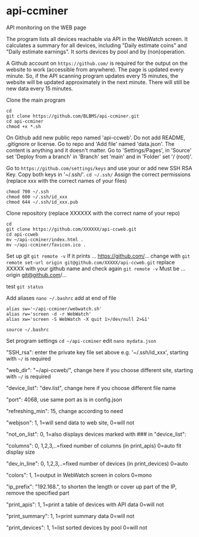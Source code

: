 # api-ccminer
API monitoring on the WEB page

The program lists all devices reachable via API in the WebWatch screen. It calculates a summary for all devices, including "Daily estimate coins" and "Daily estimate earnings". It sorts devices by pool and by (non)operation.

A Github account on `https://github.com/` is required for the output on the website to work (accessible from anywhere). The page is updated every minute. So, if the API scanning program updates every 15 minutes, the website will be updated approximately in the next minute. There will still be new data every 15 minutes.

Clone the main program
```
cd
git clone https://github.com/BLBMS/api-ccminer.git
cd api-ccminer
chmod +x *.sh
```

On Github add new public repo named 'api-ccweb'. Do not add README, .gitignore or license. Go to repo and 'Add file' named 'data.json'. The content is anything and it doesn't matter. Go to 'Settings/Pages', in 'Source' set 'Deploy from a branch' in 'Branch' set 'main' and in 'Folder' set '/ (root)'.

Go to `https://github.com/settings/keys` and use your or add new SSH RSA Key. Copy both keys in '~/.ssh/'.
```cd ~/.ssh/```
Assign the correct permissions (replace xxx with the correct names of your files)
```
chmod 700 ~/.ssh
chmod 600 ~/.ssh/id_xxx
chmod 644 ~/.ssh/id_xxx.pub
```

Clone repository (replace XXXXXX with the correct name of your repo)
```
cd
git clone https://github.com/XXXXXX/api-ccweb.git
cd api-ccweb
mv ~/api-ccminer/index.html .
mv ~/api-ccminer/favicon.ico .
```

Set up git
`git remote -v`
If it prints  ... https://github.com/...
change with
`git remote set-url origin git@github.com/XXXXX/api-ccweb.git`
replace XXXXX with your github name and check again
`git remote -v`
Must be ... origin  git@github.com/...

test
`git status`

Add aliases
`nano ~/.bashrc`
add at end of file
```
alias sw='~/api-ccminer/webwatch.sh'
alias rw='screen -d -r WebWatch'
alias xw='screen -S WebWatch -X quit 1>/dev/null 2>&1'
```
`source ~/.bashrc`

Set program settings
`cd ~/api-ccminer`
edit
`nano mydata.json`

"SSH_rsa": enter the private key file set above e.g. '~/.ssh/id_xxx', starting with `~/` is required

"web_dir": "~/api-ccweb/", change here if you choose different site, starting with `~/` is required

"device_list": "dev.list", change here if you choose different file name

"port": 4068, use same port as is in config.json

"refreshing_min": 15, change according to need

"webjson": 1, 1=will send data to web site, 0=will not

"not_on_list": 0, 1=also displays devices marked with ### in "device_list":

"columns": 0, 1,2,3,..=fixed number of columns (in print_apis) 0=auto fit display size

"dev_in_line": 0, 1,2,3,..=fixed number of devices (in print_devices) 0=auto

"colors": 1, 1=output in WebWatch screen in colors 0=mono

"ip_prefix": "192.168.", to shorten the length or cover up part of the IP, remove the specified part

"print_apis": 1, 1=print a table of devices with API data 0=will not

"print_summary": 1, 1=print summary data 0=will not

"print_devices": 1, 1=list sorted devices by pool 0=will not
